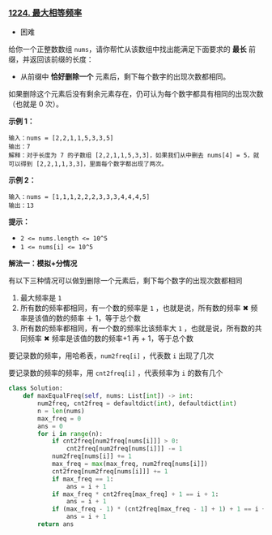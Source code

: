 ### [1224. 最大相等频率](https://leetcode.cn/problems/maximum-equal-frequency/)

- 困难

给你一个正整数数组 `nums`，请你帮忙从该数组中找出能满足下面要求的 **最长** 前缀，并返回该前缀的长度：

- 从前缀中 **恰好删除一个** 元素后，剩下每个数字的出现次数都相同。

如果删除这个元素后没有剩余元素存在，仍可认为每个数字都具有相同的出现次数（也就是 0 次）。

**示例 1：**

```
输入：nums = [2,2,1,1,5,3,3,5]
输出：7
解释：对于长度为 7 的子数组 [2,2,1,1,5,3,3]，如果我们从中删去 nums[4] = 5，就可以得到 [2,2,1,1,3,3]，里面每个数字都出现了两次。
```

**示例 2：**

```
输入：nums = [1,1,1,2,2,2,3,3,3,4,4,4,5]
输出：13
```

**提示：**

- `2 <= nums.length <= 10^5`
- `1 <= nums[i] <= 10^5`

**解法一：模拟+分情况**

有以下三种情况可以做到删除一个元素后，剩下每个数字的出现次数都相同

1. 最大频率是 `1`
2. 所有数的频率都相同，有一个数的频率是 `1` ，也就是说，所有数的频率 ✖ 频率是该值的数的频率 ＋ 1，等于总个数
3. 所有数的频率都相同，有一个数的频率比该频率大 `1` ，也就是说，所有数的共同频率 ✖ 频率是该值的数的频率+1 再 + 1，等于总个数

要记录数的频率，用哈希表，`num2freq[i]` ，代表数 `i` 出现了几次

要记录数的频率的频率，用 `cnt2freq[i]` ，代表频率为 `i` 的数有几个

```python
class Solution:
    def maxEqualFreq(self, nums: List[int]) -> int:
        num2freq, cnt2freq = defaultdict(int), defaultdict(int)
        n = len(nums)
        max_freq = 0
        ans = 0
        for i in range(n):
            if cnt2freq[num2freq[nums[i]]] > 0:
                cnt2freq[num2freq[nums[i]]] -= 1
            num2freq[nums[i]] += 1
            max_freq = max(max_freq, num2freq[nums[i]])
            cnt2freq[num2freq[nums[i]]] += 1
            if max_freq == 1:
                ans = i + 1
            if max_freq * cnt2freq[max_freq] + 1 == i + 1:
                ans = i + 1
            if (max_freq - 1) * (cnt2freq[max_freq - 1] + 1) + 1 == i + 1:
                ans = i + 1
        return ans 
```

